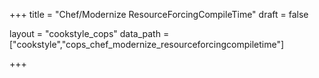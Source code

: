 +++
title = "Chef/Modernize ResourceForcingCompileTime"
draft = false

layout = "cookstyle_cops"
data_path = ["cookstyle","cops_chef_modernize_resourceforcingcompiletime"]

+++

<!-- The content of this page is automatically generated from the
cops_chef_modernize_resourceforcingcompiletime.yml file in github.com/chef/cookstyle/blob/master/docs-chef-io/data/cookstyle/. -->
